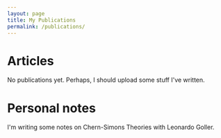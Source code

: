 ```yaml
---
layout: page
title: My Publications
permalink: /publications/
---
```


<h1>Articles</h1>
No publications yet. Perhaps, I should upload some stuff I've written.


<h1>Personal notes</h1>
<p>I'm writing some notes on Chern-Simons Theories with Leonardo Goller.</p>